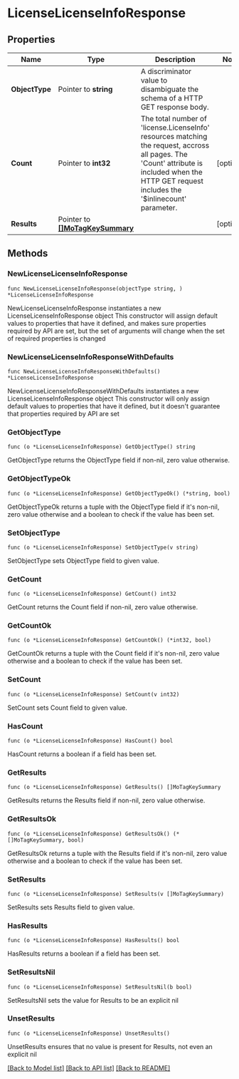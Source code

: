 # LicenseLicenseInfoResponse

## Properties

Name | Type | Description | Notes
------------ | ------------- | ------------- | -------------
**ObjectType** | Pointer to **string** | A discriminator value to disambiguate the schema of a HTTP GET response body. | 
**Count** | Pointer to **int32** | The total number of &#39;license.LicenseInfo&#39; resources matching the request, accross all pages. The &#39;Count&#39; attribute is included when the HTTP GET request includes the &#39;$inlinecount&#39; parameter. | [optional] 
**Results** | Pointer to [**[]MoTagKeySummary**](MoTagKeySummary.md) |  | [optional] 

## Methods

### NewLicenseLicenseInfoResponse

`func NewLicenseLicenseInfoResponse(objectType string, ) *LicenseLicenseInfoResponse`

NewLicenseLicenseInfoResponse instantiates a new LicenseLicenseInfoResponse object
This constructor will assign default values to properties that have it defined,
and makes sure properties required by API are set, but the set of arguments
will change when the set of required properties is changed

### NewLicenseLicenseInfoResponseWithDefaults

`func NewLicenseLicenseInfoResponseWithDefaults() *LicenseLicenseInfoResponse`

NewLicenseLicenseInfoResponseWithDefaults instantiates a new LicenseLicenseInfoResponse object
This constructor will only assign default values to properties that have it defined,
but it doesn't guarantee that properties required by API are set

### GetObjectType

`func (o *LicenseLicenseInfoResponse) GetObjectType() string`

GetObjectType returns the ObjectType field if non-nil, zero value otherwise.

### GetObjectTypeOk

`func (o *LicenseLicenseInfoResponse) GetObjectTypeOk() (*string, bool)`

GetObjectTypeOk returns a tuple with the ObjectType field if it's non-nil, zero value otherwise
and a boolean to check if the value has been set.

### SetObjectType

`func (o *LicenseLicenseInfoResponse) SetObjectType(v string)`

SetObjectType sets ObjectType field to given value.


### GetCount

`func (o *LicenseLicenseInfoResponse) GetCount() int32`

GetCount returns the Count field if non-nil, zero value otherwise.

### GetCountOk

`func (o *LicenseLicenseInfoResponse) GetCountOk() (*int32, bool)`

GetCountOk returns a tuple with the Count field if it's non-nil, zero value otherwise
and a boolean to check if the value has been set.

### SetCount

`func (o *LicenseLicenseInfoResponse) SetCount(v int32)`

SetCount sets Count field to given value.

### HasCount

`func (o *LicenseLicenseInfoResponse) HasCount() bool`

HasCount returns a boolean if a field has been set.

### GetResults

`func (o *LicenseLicenseInfoResponse) GetResults() []MoTagKeySummary`

GetResults returns the Results field if non-nil, zero value otherwise.

### GetResultsOk

`func (o *LicenseLicenseInfoResponse) GetResultsOk() (*[]MoTagKeySummary, bool)`

GetResultsOk returns a tuple with the Results field if it's non-nil, zero value otherwise
and a boolean to check if the value has been set.

### SetResults

`func (o *LicenseLicenseInfoResponse) SetResults(v []MoTagKeySummary)`

SetResults sets Results field to given value.

### HasResults

`func (o *LicenseLicenseInfoResponse) HasResults() bool`

HasResults returns a boolean if a field has been set.

### SetResultsNil

`func (o *LicenseLicenseInfoResponse) SetResultsNil(b bool)`

 SetResultsNil sets the value for Results to be an explicit nil

### UnsetResults
`func (o *LicenseLicenseInfoResponse) UnsetResults()`

UnsetResults ensures that no value is present for Results, not even an explicit nil

[[Back to Model list]](../README.md#documentation-for-models) [[Back to API list]](../README.md#documentation-for-api-endpoints) [[Back to README]](../README.md)


